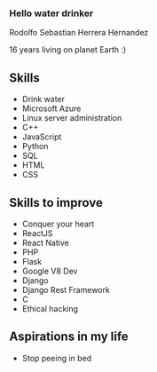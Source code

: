 ### Hello water drinker

<p>Rodolfo Sebastian Herrera Hernandez</p>
<p>16 years living on planet Earth :)</p>

## Skills
<ul>
  <li>
    <span>Drink water</span>
  </li>
  <li>
    <span>Microsoft Azure</span>
  </li>
  <li>
    <span>Linux server administration</span>
  </li>
  <li>
    <span>C++</span>
  </li>
  <li>
    <span>JavaScript</span>
  </li>
  <li>
    <span>Python</span>
  </li>
  <li>
    <span>SQL</span>
  </li>
  <li>
    <span>HTML</span>
  </li>
  <li>
    <span>CSS</span>
  </li>
 </ul>
 
## Skills to improve
<ul>
  <li>
    <span>Conquer your heart</span>
  </li>
  <li>
    <span>ReactJS</span>
  </li>
  <li>
    <span>React Native</span>
  </li>
  <li>
    <span>PHP</span>
  </li>
  <li>
    <span>Flask</span>
  </li>
  <li>
    <span>Google V8 Dev</span>
  </li>
  <li>
    <span>Django</span>
  </li>
  <li>
    <span>Django Rest Framework</span>
  </li>
  <li>
    <span>C</span>
  </li>
  <li>
    <span>Ethical hacking</span>
  </li>
</ul>

## Aspirations in my life
<ul>
  <li>
    <span>Stop peeing in bed</span>
  </li>
 </ul>
